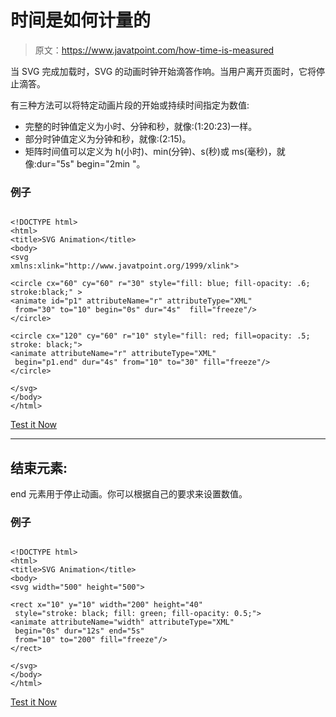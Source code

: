 # 时间是如何计量的

> 原文：<https://www.javatpoint.com/how-time-is-measured>

当 SVG 完成加载时，SVG 的动画时钟开始滴答作响。当用户离开页面时，它将停止滴答。

有三种方法可以将特定动画片段的开始或持续时间指定为数值:

*   完整的时钟值定义为小时、分钟和秒，就像:(1:20:23)一样。
*   部分时钟值定义为分钟和秒，就像:(2:15)。
*   矩阵时间值可以定义为 h(小时)、min(分钟)、s(秒)或 ms(毫秒)，就像:dur="5s" begin="2min "。

### 例子

```

<!DOCTYPE html>
<html>
<title>SVG Animation</title>
<body>
<svg 
xmlns:xlink="http://www.javatpoint.org/1999/xlink">

<circle cx="60" cy="60" r="30" style="fill: blue; fill-opacity: .6; stroke:black;" >
<animate id="p1" attributeName="r" attributeType="XML"
 from="30" to="10" begin="0s" dur="4s"  fill="freeze"/>
</circle>

<circle cx="120" cy="60" r="10" style="fill: red; fill=opacity: .5; stroke: black;">
<animate attributeName="r" attributeType="XML"
 begin="p1.end" dur="4s" from="10" to="30" fill="freeze"/>
</circle>

</svg>
</body>
</html>

```

[Test it Now](https://www.javatpoint.com/oprweb/test.jsp?filename=howtimeismeasured)

* * *

## 结束元素:

end 元素用于停止动画。你可以根据自己的要求来设置数值。

### 例子

```

<!DOCTYPE html>
<html>
<title>SVG Animation</title>
<body>
<svg width="500" height="500">

<rect x="10" y="10" width="200" height="40"
 style="stroke: black; fill: green; fill-opacity: 0.5;">
<animate attributeName="width" attributeType="XML"
 begin="0s" dur="12s" end="5s"
 from="10" to="200" fill="freeze"/>
</rect>

</svg>
</body>
</html>

```

[Test it Now](https://www.javatpoint.com/oprweb/test.jsp?filename=howtimeismeasured1)